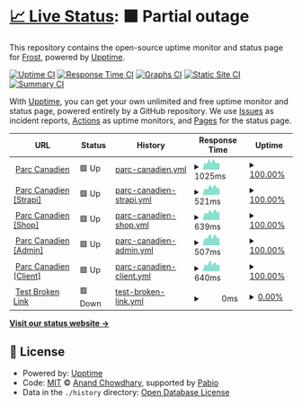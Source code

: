 # [📈 Live Status](https://Frost-on-Web.github.io/upptime-web-monitor): <!--live status--> **🟧 Partial outage**

This repository contains the open-source uptime monitor and status page for [Frost](https://Frost-on-Web.github.io/upptime-web-monitor), powered by [Upptime](https://github.com/upptime/upptime).

[![Uptime CI](https://github.com/Frost-on-Web/upptime-web-monitor/workflows/Uptime%20CI/badge.svg)](https://github.com/Frost-on-Web/upptime-web-monitor/actions?query=workflow%3A%22Uptime+CI%22)
[![Response Time CI](https://github.com/Frost-on-Web/upptime-web-monitor/workflows/Response%20Time%20CI/badge.svg)](https://github.com/Frost-on-Web/upptime-web-monitor/actions?query=workflow%3A%22Response+Time+CI%22)
[![Graphs CI](https://github.com/Frost-on-Web/upptime-web-monitor/workflows/Graphs%20CI/badge.svg)](https://github.com/Frost-on-Web/upptime-web-monitor/actions?query=workflow%3A%22Graphs+CI%22)
[![Static Site CI](https://github.com/Frost-on-Web/upptime-web-monitor/workflows/Static%20Site%20CI/badge.svg)](https://github.com/Frost-on-Web/upptime-web-monitor/actions?query=workflow%3A%22Static+Site+CI%22)
[![Summary CI](https://github.com/Frost-on-Web/upptime-web-monitor/workflows/Summary%20CI/badge.svg)](https://github.com/Frost-on-Web/upptime-web-monitor/actions?query=workflow%3A%22Summary+CI%22)

With [Upptime](https://upptime.js.org), you can get your own unlimited and free uptime monitor and status page, powered entirely by a GitHub repository. We use [Issues](https://github.com/Frost-on-Web/upptime-web-monitor/issues) as incident reports, [Actions](https://github.com/Frost-on-Web/upptime-web-monitor/actions) as uptime monitors, and [Pages](https://Frost-on-Web.github.io/upptime-web-monitor) for the status page.

<!--start: status pages-->
<!-- This summary is generated by Upptime (https://github.com/upptime/upptime) -->
<!-- Do not edit this manually, your changes will be overwritten -->
<!-- prettier-ignore -->
| URL | Status | History | Response Time | Uptime |
| --- | ------ | ------- | ------------- | ------ |
| <img alt="" src="https://icons.duckduckgo.com/ip3/www.parccanadien.com.ico" height="13"> [Parc Canadien](https://www.parccanadien.com) | 🟩 Up | [parc-canadien.yml](https://github.com/Frost-on-Web/upptime-web-monitor/commits/HEAD/history/parc-canadien.yml) | <details><summary><img alt="Response time graph" src="./graphs/parc-canadien/response-time-week.png" height="20"> 1025ms</summary><br><a href="https://Frost-on-Web.github.io/upptime-web-monitor/history/parc-canadien"><img alt="Response time 991" src="https://img.shields.io/endpoint?url=https%3A%2F%2Fraw.githubusercontent.com%2FFrost-on-Web%2Fupptime-web-monitor%2FHEAD%2Fapi%2Fparc-canadien%2Fresponse-time.json"></a><br><a href="https://Frost-on-Web.github.io/upptime-web-monitor/history/parc-canadien"><img alt="24-hour response time 895" src="https://img.shields.io/endpoint?url=https%3A%2F%2Fraw.githubusercontent.com%2FFrost-on-Web%2Fupptime-web-monitor%2FHEAD%2Fapi%2Fparc-canadien%2Fresponse-time-day.json"></a><br><a href="https://Frost-on-Web.github.io/upptime-web-monitor/history/parc-canadien"><img alt="7-day response time 1025" src="https://img.shields.io/endpoint?url=https%3A%2F%2Fraw.githubusercontent.com%2FFrost-on-Web%2Fupptime-web-monitor%2FHEAD%2Fapi%2Fparc-canadien%2Fresponse-time-week.json"></a><br><a href="https://Frost-on-Web.github.io/upptime-web-monitor/history/parc-canadien"><img alt="30-day response time 957" src="https://img.shields.io/endpoint?url=https%3A%2F%2Fraw.githubusercontent.com%2FFrost-on-Web%2Fupptime-web-monitor%2FHEAD%2Fapi%2Fparc-canadien%2Fresponse-time-month.json"></a><br><a href="https://Frost-on-Web.github.io/upptime-web-monitor/history/parc-canadien"><img alt="1-year response time 991" src="https://img.shields.io/endpoint?url=https%3A%2F%2Fraw.githubusercontent.com%2FFrost-on-Web%2Fupptime-web-monitor%2FHEAD%2Fapi%2Fparc-canadien%2Fresponse-time-year.json"></a></details> | <details><summary><a href="https://Frost-on-Web.github.io/upptime-web-monitor/history/parc-canadien">100.00%</a></summary><a href="https://Frost-on-Web.github.io/upptime-web-monitor/history/parc-canadien"><img alt="All-time uptime 100.00%" src="https://img.shields.io/endpoint?url=https%3A%2F%2Fraw.githubusercontent.com%2FFrost-on-Web%2Fupptime-web-monitor%2FHEAD%2Fapi%2Fparc-canadien%2Fuptime.json"></a><br><a href="https://Frost-on-Web.github.io/upptime-web-monitor/history/parc-canadien"><img alt="24-hour uptime 100.00%" src="https://img.shields.io/endpoint?url=https%3A%2F%2Fraw.githubusercontent.com%2FFrost-on-Web%2Fupptime-web-monitor%2FHEAD%2Fapi%2Fparc-canadien%2Fuptime-day.json"></a><br><a href="https://Frost-on-Web.github.io/upptime-web-monitor/history/parc-canadien"><img alt="7-day uptime 100.00%" src="https://img.shields.io/endpoint?url=https%3A%2F%2Fraw.githubusercontent.com%2FFrost-on-Web%2Fupptime-web-monitor%2FHEAD%2Fapi%2Fparc-canadien%2Fuptime-week.json"></a><br><a href="https://Frost-on-Web.github.io/upptime-web-monitor/history/parc-canadien"><img alt="30-day uptime 100.00%" src="https://img.shields.io/endpoint?url=https%3A%2F%2Fraw.githubusercontent.com%2FFrost-on-Web%2Fupptime-web-monitor%2FHEAD%2Fapi%2Fparc-canadien%2Fuptime-month.json"></a><br><a href="https://Frost-on-Web.github.io/upptime-web-monitor/history/parc-canadien"><img alt="1-year uptime 100.00%" src="https://img.shields.io/endpoint?url=https%3A%2F%2Fraw.githubusercontent.com%2FFrost-on-Web%2Fupptime-web-monitor%2FHEAD%2Fapi%2Fparc-canadien%2Fuptime-year.json"></a></details>
| <img alt="" src="https://icons.duckduckgo.com/ip3/strapi.parccanadien.com.ico" height="13"> [Parc Canadien [Strapi]](https://strapi.parccanadien.com) | 🟩 Up | [parc-canadien-strapi.yml](https://github.com/Frost-on-Web/upptime-web-monitor/commits/HEAD/history/parc-canadien-strapi.yml) | <details><summary><img alt="Response time graph" src="./graphs/parc-canadien-strapi/response-time-week.png" height="20"> 521ms</summary><br><a href="https://Frost-on-Web.github.io/upptime-web-monitor/history/parc-canadien-strapi"><img alt="Response time 513" src="https://img.shields.io/endpoint?url=https%3A%2F%2Fraw.githubusercontent.com%2FFrost-on-Web%2Fupptime-web-monitor%2FHEAD%2Fapi%2Fparc-canadien-strapi%2Fresponse-time.json"></a><br><a href="https://Frost-on-Web.github.io/upptime-web-monitor/history/parc-canadien-strapi"><img alt="24-hour response time 480" src="https://img.shields.io/endpoint?url=https%3A%2F%2Fraw.githubusercontent.com%2FFrost-on-Web%2Fupptime-web-monitor%2FHEAD%2Fapi%2Fparc-canadien-strapi%2Fresponse-time-day.json"></a><br><a href="https://Frost-on-Web.github.io/upptime-web-monitor/history/parc-canadien-strapi"><img alt="7-day response time 521" src="https://img.shields.io/endpoint?url=https%3A%2F%2Fraw.githubusercontent.com%2FFrost-on-Web%2Fupptime-web-monitor%2FHEAD%2Fapi%2Fparc-canadien-strapi%2Fresponse-time-week.json"></a><br><a href="https://Frost-on-Web.github.io/upptime-web-monitor/history/parc-canadien-strapi"><img alt="30-day response time 492" src="https://img.shields.io/endpoint?url=https%3A%2F%2Fraw.githubusercontent.com%2FFrost-on-Web%2Fupptime-web-monitor%2FHEAD%2Fapi%2Fparc-canadien-strapi%2Fresponse-time-month.json"></a><br><a href="https://Frost-on-Web.github.io/upptime-web-monitor/history/parc-canadien-strapi"><img alt="1-year response time 513" src="https://img.shields.io/endpoint?url=https%3A%2F%2Fraw.githubusercontent.com%2FFrost-on-Web%2Fupptime-web-monitor%2FHEAD%2Fapi%2Fparc-canadien-strapi%2Fresponse-time-year.json"></a></details> | <details><summary><a href="https://Frost-on-Web.github.io/upptime-web-monitor/history/parc-canadien-strapi">100.00%</a></summary><a href="https://Frost-on-Web.github.io/upptime-web-monitor/history/parc-canadien-strapi"><img alt="All-time uptime 100.00%" src="https://img.shields.io/endpoint?url=https%3A%2F%2Fraw.githubusercontent.com%2FFrost-on-Web%2Fupptime-web-monitor%2FHEAD%2Fapi%2Fparc-canadien-strapi%2Fuptime.json"></a><br><a href="https://Frost-on-Web.github.io/upptime-web-monitor/history/parc-canadien-strapi"><img alt="24-hour uptime 100.00%" src="https://img.shields.io/endpoint?url=https%3A%2F%2Fraw.githubusercontent.com%2FFrost-on-Web%2Fupptime-web-monitor%2FHEAD%2Fapi%2Fparc-canadien-strapi%2Fuptime-day.json"></a><br><a href="https://Frost-on-Web.github.io/upptime-web-monitor/history/parc-canadien-strapi"><img alt="7-day uptime 100.00%" src="https://img.shields.io/endpoint?url=https%3A%2F%2Fraw.githubusercontent.com%2FFrost-on-Web%2Fupptime-web-monitor%2FHEAD%2Fapi%2Fparc-canadien-strapi%2Fuptime-week.json"></a><br><a href="https://Frost-on-Web.github.io/upptime-web-monitor/history/parc-canadien-strapi"><img alt="30-day uptime 100.00%" src="https://img.shields.io/endpoint?url=https%3A%2F%2Fraw.githubusercontent.com%2FFrost-on-Web%2Fupptime-web-monitor%2FHEAD%2Fapi%2Fparc-canadien-strapi%2Fuptime-month.json"></a><br><a href="https://Frost-on-Web.github.io/upptime-web-monitor/history/parc-canadien-strapi"><img alt="1-year uptime 100.00%" src="https://img.shields.io/endpoint?url=https%3A%2F%2Fraw.githubusercontent.com%2FFrost-on-Web%2Fupptime-web-monitor%2FHEAD%2Fapi%2Fparc-canadien-strapi%2Fuptime-year.json"></a></details>
| <img alt="" src="https://icons.duckduckgo.com/ip3/shop.parccanadien.com.ico" height="13"> [Parc Canadien [Shop]](https://shop.parccanadien.com) | 🟩 Up | [parc-canadien-shop.yml](https://github.com/Frost-on-Web/upptime-web-monitor/commits/HEAD/history/parc-canadien-shop.yml) | <details><summary><img alt="Response time graph" src="./graphs/parc-canadien-shop/response-time-week.png" height="20"> 639ms</summary><br><a href="https://Frost-on-Web.github.io/upptime-web-monitor/history/parc-canadien-shop"><img alt="Response time 631" src="https://img.shields.io/endpoint?url=https%3A%2F%2Fraw.githubusercontent.com%2FFrost-on-Web%2Fupptime-web-monitor%2FHEAD%2Fapi%2Fparc-canadien-shop%2Fresponse-time.json"></a><br><a href="https://Frost-on-Web.github.io/upptime-web-monitor/history/parc-canadien-shop"><img alt="24-hour response time 599" src="https://img.shields.io/endpoint?url=https%3A%2F%2Fraw.githubusercontent.com%2FFrost-on-Web%2Fupptime-web-monitor%2FHEAD%2Fapi%2Fparc-canadien-shop%2Fresponse-time-day.json"></a><br><a href="https://Frost-on-Web.github.io/upptime-web-monitor/history/parc-canadien-shop"><img alt="7-day response time 639" src="https://img.shields.io/endpoint?url=https%3A%2F%2Fraw.githubusercontent.com%2FFrost-on-Web%2Fupptime-web-monitor%2FHEAD%2Fapi%2Fparc-canadien-shop%2Fresponse-time-week.json"></a><br><a href="https://Frost-on-Web.github.io/upptime-web-monitor/history/parc-canadien-shop"><img alt="30-day response time 609" src="https://img.shields.io/endpoint?url=https%3A%2F%2Fraw.githubusercontent.com%2FFrost-on-Web%2Fupptime-web-monitor%2FHEAD%2Fapi%2Fparc-canadien-shop%2Fresponse-time-month.json"></a><br><a href="https://Frost-on-Web.github.io/upptime-web-monitor/history/parc-canadien-shop"><img alt="1-year response time 631" src="https://img.shields.io/endpoint?url=https%3A%2F%2Fraw.githubusercontent.com%2FFrost-on-Web%2Fupptime-web-monitor%2FHEAD%2Fapi%2Fparc-canadien-shop%2Fresponse-time-year.json"></a></details> | <details><summary><a href="https://Frost-on-Web.github.io/upptime-web-monitor/history/parc-canadien-shop">100.00%</a></summary><a href="https://Frost-on-Web.github.io/upptime-web-monitor/history/parc-canadien-shop"><img alt="All-time uptime 100.00%" src="https://img.shields.io/endpoint?url=https%3A%2F%2Fraw.githubusercontent.com%2FFrost-on-Web%2Fupptime-web-monitor%2FHEAD%2Fapi%2Fparc-canadien-shop%2Fuptime.json"></a><br><a href="https://Frost-on-Web.github.io/upptime-web-monitor/history/parc-canadien-shop"><img alt="24-hour uptime 100.00%" src="https://img.shields.io/endpoint?url=https%3A%2F%2Fraw.githubusercontent.com%2FFrost-on-Web%2Fupptime-web-monitor%2FHEAD%2Fapi%2Fparc-canadien-shop%2Fuptime-day.json"></a><br><a href="https://Frost-on-Web.github.io/upptime-web-monitor/history/parc-canadien-shop"><img alt="7-day uptime 100.00%" src="https://img.shields.io/endpoint?url=https%3A%2F%2Fraw.githubusercontent.com%2FFrost-on-Web%2Fupptime-web-monitor%2FHEAD%2Fapi%2Fparc-canadien-shop%2Fuptime-week.json"></a><br><a href="https://Frost-on-Web.github.io/upptime-web-monitor/history/parc-canadien-shop"><img alt="30-day uptime 100.00%" src="https://img.shields.io/endpoint?url=https%3A%2F%2Fraw.githubusercontent.com%2FFrost-on-Web%2Fupptime-web-monitor%2FHEAD%2Fapi%2Fparc-canadien-shop%2Fuptime-month.json"></a><br><a href="https://Frost-on-Web.github.io/upptime-web-monitor/history/parc-canadien-shop"><img alt="1-year uptime 100.00%" src="https://img.shields.io/endpoint?url=https%3A%2F%2Fraw.githubusercontent.com%2FFrost-on-Web%2Fupptime-web-monitor%2FHEAD%2Fapi%2Fparc-canadien-shop%2Fuptime-year.json"></a></details>
| <img alt="" src="https://icons.duckduckgo.com/ip3/admin.parccanadien.com.ico" height="13"> [Parc Canadien [Admin]](https://admin.parccanadien.com/api/echo) | 🟩 Up | [parc-canadien-admin.yml](https://github.com/Frost-on-Web/upptime-web-monitor/commits/HEAD/history/parc-canadien-admin.yml) | <details><summary><img alt="Response time graph" src="./graphs/parc-canadien-admin/response-time-week.png" height="20"> 507ms</summary><br><a href="https://Frost-on-Web.github.io/upptime-web-monitor/history/parc-canadien-admin"><img alt="Response time 492" src="https://img.shields.io/endpoint?url=https%3A%2F%2Fraw.githubusercontent.com%2FFrost-on-Web%2Fupptime-web-monitor%2FHEAD%2Fapi%2Fparc-canadien-admin%2Fresponse-time.json"></a><br><a href="https://Frost-on-Web.github.io/upptime-web-monitor/history/parc-canadien-admin"><img alt="24-hour response time 442" src="https://img.shields.io/endpoint?url=https%3A%2F%2Fraw.githubusercontent.com%2FFrost-on-Web%2Fupptime-web-monitor%2FHEAD%2Fapi%2Fparc-canadien-admin%2Fresponse-time-day.json"></a><br><a href="https://Frost-on-Web.github.io/upptime-web-monitor/history/parc-canadien-admin"><img alt="7-day response time 507" src="https://img.shields.io/endpoint?url=https%3A%2F%2Fraw.githubusercontent.com%2FFrost-on-Web%2Fupptime-web-monitor%2FHEAD%2Fapi%2Fparc-canadien-admin%2Fresponse-time-week.json"></a><br><a href="https://Frost-on-Web.github.io/upptime-web-monitor/history/parc-canadien-admin"><img alt="30-day response time 473" src="https://img.shields.io/endpoint?url=https%3A%2F%2Fraw.githubusercontent.com%2FFrost-on-Web%2Fupptime-web-monitor%2FHEAD%2Fapi%2Fparc-canadien-admin%2Fresponse-time-month.json"></a><br><a href="https://Frost-on-Web.github.io/upptime-web-monitor/history/parc-canadien-admin"><img alt="1-year response time 492" src="https://img.shields.io/endpoint?url=https%3A%2F%2Fraw.githubusercontent.com%2FFrost-on-Web%2Fupptime-web-monitor%2FHEAD%2Fapi%2Fparc-canadien-admin%2Fresponse-time-year.json"></a></details> | <details><summary><a href="https://Frost-on-Web.github.io/upptime-web-monitor/history/parc-canadien-admin">100.00%</a></summary><a href="https://Frost-on-Web.github.io/upptime-web-monitor/history/parc-canadien-admin"><img alt="All-time uptime 99.89%" src="https://img.shields.io/endpoint?url=https%3A%2F%2Fraw.githubusercontent.com%2FFrost-on-Web%2Fupptime-web-monitor%2FHEAD%2Fapi%2Fparc-canadien-admin%2Fuptime.json"></a><br><a href="https://Frost-on-Web.github.io/upptime-web-monitor/history/parc-canadien-admin"><img alt="24-hour uptime 100.00%" src="https://img.shields.io/endpoint?url=https%3A%2F%2Fraw.githubusercontent.com%2FFrost-on-Web%2Fupptime-web-monitor%2FHEAD%2Fapi%2Fparc-canadien-admin%2Fuptime-day.json"></a><br><a href="https://Frost-on-Web.github.io/upptime-web-monitor/history/parc-canadien-admin"><img alt="7-day uptime 100.00%" src="https://img.shields.io/endpoint?url=https%3A%2F%2Fraw.githubusercontent.com%2FFrost-on-Web%2Fupptime-web-monitor%2FHEAD%2Fapi%2Fparc-canadien-admin%2Fuptime-week.json"></a><br><a href="https://Frost-on-Web.github.io/upptime-web-monitor/history/parc-canadien-admin"><img alt="30-day uptime 100.00%" src="https://img.shields.io/endpoint?url=https%3A%2F%2Fraw.githubusercontent.com%2FFrost-on-Web%2Fupptime-web-monitor%2FHEAD%2Fapi%2Fparc-canadien-admin%2Fuptime-month.json"></a><br><a href="https://Frost-on-Web.github.io/upptime-web-monitor/history/parc-canadien-admin"><img alt="1-year uptime 99.89%" src="https://img.shields.io/endpoint?url=https%3A%2F%2Fraw.githubusercontent.com%2FFrost-on-Web%2Fupptime-web-monitor%2FHEAD%2Fapi%2Fparc-canadien-admin%2Fuptime-year.json"></a></details>
| <img alt="" src="https://icons.duckduckgo.com/ip3/client.parccanadien.com.ico" height="13"> [Parc Canadien [Client]](https://client.parccanadien.com) | 🟩 Up | [parc-canadien-client.yml](https://github.com/Frost-on-Web/upptime-web-monitor/commits/HEAD/history/parc-canadien-client.yml) | <details><summary><img alt="Response time graph" src="./graphs/parc-canadien-client/response-time-week.png" height="20"> 640ms</summary><br><a href="https://Frost-on-Web.github.io/upptime-web-monitor/history/parc-canadien-client"><img alt="Response time 617" src="https://img.shields.io/endpoint?url=https%3A%2F%2Fraw.githubusercontent.com%2FFrost-on-Web%2Fupptime-web-monitor%2FHEAD%2Fapi%2Fparc-canadien-client%2Fresponse-time.json"></a><br><a href="https://Frost-on-Web.github.io/upptime-web-monitor/history/parc-canadien-client"><img alt="24-hour response time 641" src="https://img.shields.io/endpoint?url=https%3A%2F%2Fraw.githubusercontent.com%2FFrost-on-Web%2Fupptime-web-monitor%2FHEAD%2Fapi%2Fparc-canadien-client%2Fresponse-time-day.json"></a><br><a href="https://Frost-on-Web.github.io/upptime-web-monitor/history/parc-canadien-client"><img alt="7-day response time 640" src="https://img.shields.io/endpoint?url=https%3A%2F%2Fraw.githubusercontent.com%2FFrost-on-Web%2Fupptime-web-monitor%2FHEAD%2Fapi%2Fparc-canadien-client%2Fresponse-time-week.json"></a><br><a href="https://Frost-on-Web.github.io/upptime-web-monitor/history/parc-canadien-client"><img alt="30-day response time 589" src="https://img.shields.io/endpoint?url=https%3A%2F%2Fraw.githubusercontent.com%2FFrost-on-Web%2Fupptime-web-monitor%2FHEAD%2Fapi%2Fparc-canadien-client%2Fresponse-time-month.json"></a><br><a href="https://Frost-on-Web.github.io/upptime-web-monitor/history/parc-canadien-client"><img alt="1-year response time 617" src="https://img.shields.io/endpoint?url=https%3A%2F%2Fraw.githubusercontent.com%2FFrost-on-Web%2Fupptime-web-monitor%2FHEAD%2Fapi%2Fparc-canadien-client%2Fresponse-time-year.json"></a></details> | <details><summary><a href="https://Frost-on-Web.github.io/upptime-web-monitor/history/parc-canadien-client">100.00%</a></summary><a href="https://Frost-on-Web.github.io/upptime-web-monitor/history/parc-canadien-client"><img alt="All-time uptime 100.00%" src="https://img.shields.io/endpoint?url=https%3A%2F%2Fraw.githubusercontent.com%2FFrost-on-Web%2Fupptime-web-monitor%2FHEAD%2Fapi%2Fparc-canadien-client%2Fuptime.json"></a><br><a href="https://Frost-on-Web.github.io/upptime-web-monitor/history/parc-canadien-client"><img alt="24-hour uptime 100.00%" src="https://img.shields.io/endpoint?url=https%3A%2F%2Fraw.githubusercontent.com%2FFrost-on-Web%2Fupptime-web-monitor%2FHEAD%2Fapi%2Fparc-canadien-client%2Fuptime-day.json"></a><br><a href="https://Frost-on-Web.github.io/upptime-web-monitor/history/parc-canadien-client"><img alt="7-day uptime 100.00%" src="https://img.shields.io/endpoint?url=https%3A%2F%2Fraw.githubusercontent.com%2FFrost-on-Web%2Fupptime-web-monitor%2FHEAD%2Fapi%2Fparc-canadien-client%2Fuptime-week.json"></a><br><a href="https://Frost-on-Web.github.io/upptime-web-monitor/history/parc-canadien-client"><img alt="30-day uptime 100.00%" src="https://img.shields.io/endpoint?url=https%3A%2F%2Fraw.githubusercontent.com%2FFrost-on-Web%2Fupptime-web-monitor%2FHEAD%2Fapi%2Fparc-canadien-client%2Fuptime-month.json"></a><br><a href="https://Frost-on-Web.github.io/upptime-web-monitor/history/parc-canadien-client"><img alt="1-year uptime 100.00%" src="https://img.shields.io/endpoint?url=https%3A%2F%2Fraw.githubusercontent.com%2FFrost-on-Web%2Fupptime-web-monitor%2FHEAD%2Fapi%2Fparc-canadien-client%2Fuptime-year.json"></a></details>
| <img alt="" src="https://icons.duckduckgo.com/ip3/test.brokenlink.com.ico" height="13"> [Test Broken Link](https://test.brokenlink.com) | 🟥 Down | [test-broken-link.yml](https://github.com/Frost-on-Web/upptime-web-monitor/commits/HEAD/history/test-broken-link.yml) | <details><summary><img alt="Response time graph" src="./graphs/test-broken-link/response-time-week.png" height="20"> 0ms</summary><br><a href="https://Frost-on-Web.github.io/upptime-web-monitor/history/test-broken-link"><img alt="Response time 0" src="https://img.shields.io/endpoint?url=https%3A%2F%2Fraw.githubusercontent.com%2FFrost-on-Web%2Fupptime-web-monitor%2FHEAD%2Fapi%2Ftest-broken-link%2Fresponse-time.json"></a><br><a href="https://Frost-on-Web.github.io/upptime-web-monitor/history/test-broken-link"><img alt="24-hour response time 0" src="https://img.shields.io/endpoint?url=https%3A%2F%2Fraw.githubusercontent.com%2FFrost-on-Web%2Fupptime-web-monitor%2FHEAD%2Fapi%2Ftest-broken-link%2Fresponse-time-day.json"></a><br><a href="https://Frost-on-Web.github.io/upptime-web-monitor/history/test-broken-link"><img alt="7-day response time 0" src="https://img.shields.io/endpoint?url=https%3A%2F%2Fraw.githubusercontent.com%2FFrost-on-Web%2Fupptime-web-monitor%2FHEAD%2Fapi%2Ftest-broken-link%2Fresponse-time-week.json"></a><br><a href="https://Frost-on-Web.github.io/upptime-web-monitor/history/test-broken-link"><img alt="30-day response time 0" src="https://img.shields.io/endpoint?url=https%3A%2F%2Fraw.githubusercontent.com%2FFrost-on-Web%2Fupptime-web-monitor%2FHEAD%2Fapi%2Ftest-broken-link%2Fresponse-time-month.json"></a><br><a href="https://Frost-on-Web.github.io/upptime-web-monitor/history/test-broken-link"><img alt="1-year response time 0" src="https://img.shields.io/endpoint?url=https%3A%2F%2Fraw.githubusercontent.com%2FFrost-on-Web%2Fupptime-web-monitor%2FHEAD%2Fapi%2Ftest-broken-link%2Fresponse-time-year.json"></a></details> | <details><summary><a href="https://Frost-on-Web.github.io/upptime-web-monitor/history/test-broken-link">0.00%</a></summary><a href="https://Frost-on-Web.github.io/upptime-web-monitor/history/test-broken-link"><img alt="All-time uptime 0.00%" src="https://img.shields.io/endpoint?url=https%3A%2F%2Fraw.githubusercontent.com%2FFrost-on-Web%2Fupptime-web-monitor%2FHEAD%2Fapi%2Ftest-broken-link%2Fuptime.json"></a><br><a href="https://Frost-on-Web.github.io/upptime-web-monitor/history/test-broken-link"><img alt="24-hour uptime 0.00%" src="https://img.shields.io/endpoint?url=https%3A%2F%2Fraw.githubusercontent.com%2FFrost-on-Web%2Fupptime-web-monitor%2FHEAD%2Fapi%2Ftest-broken-link%2Fuptime-day.json"></a><br><a href="https://Frost-on-Web.github.io/upptime-web-monitor/history/test-broken-link"><img alt="7-day uptime 0.00%" src="https://img.shields.io/endpoint?url=https%3A%2F%2Fraw.githubusercontent.com%2FFrost-on-Web%2Fupptime-web-monitor%2FHEAD%2Fapi%2Ftest-broken-link%2Fuptime-week.json"></a><br><a href="https://Frost-on-Web.github.io/upptime-web-monitor/history/test-broken-link"><img alt="30-day uptime 0.00%" src="https://img.shields.io/endpoint?url=https%3A%2F%2Fraw.githubusercontent.com%2FFrost-on-Web%2Fupptime-web-monitor%2FHEAD%2Fapi%2Ftest-broken-link%2Fuptime-month.json"></a><br><a href="https://Frost-on-Web.github.io/upptime-web-monitor/history/test-broken-link"><img alt="1-year uptime 0.00%" src="https://img.shields.io/endpoint?url=https%3A%2F%2Fraw.githubusercontent.com%2FFrost-on-Web%2Fupptime-web-monitor%2FHEAD%2Fapi%2Ftest-broken-link%2Fuptime-year.json"></a></details>

<!--end: status pages-->

[**Visit our status website →**](https://Frost-on-Web.github.io/upptime-web-monitor)

## 📄 License

- Powered by: [Upptime](https://github.com/upptime/upptime)
- Code: [MIT](./LICENSE) © [Anand Chowdhary](https://anandchowdhary.com), supported by [Pabio](https://pabio.com)
- Data in the `./history` directory: [Open Database License](https://opendatacommons.org/licenses/odbl/1-0/)
